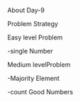 About Day-9

Problem Strategy

Easy level Problem

-single Number

Medium levelProblem

-Majority Element

-count Good Numbers